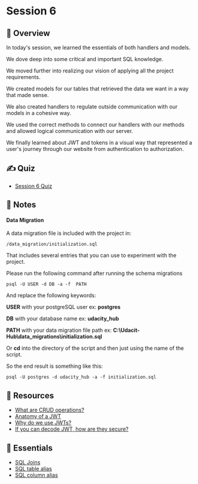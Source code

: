 # Session 6

## 📖 Overview

In today's session, we learned the essentials of both handlers and models.

We dove deep into some critical and important SQL knowledge.

We moved further into realizing our vision of applying all the project requirements.

We created models for our tables that retrieved the data we want in a way that made sense.

We also created handlers to regulate outside communication with our models in a cohesive way.

We used the correct methods to connect our handlers with our methods and allowed logical communication with our server.

We finally learned about JWT and tokens in a visual way that represented a user's journey through our website from authentication to authorization.

## ✍️ Quiz

- [Session 6 Quiz](https://forms.gle/C7GuTRAKbLyx1ygA7)

## 📝 Notes

#### Data Migration

A data migration file is included with the project in:

```
/data_migration/initialization.sql
```

That includes several entries that you can use to experiment with the project.

Please run the following command after running the schema migrations

```
psql -U USER -d DB -a -f  PATH
```

And replace the following keywords:

**USER** with your postgreSQL user ex: **postgres**

**DB** with your database name ex: **udacity_hub**

**PATH** with your data migration file path ex:
**C:\Udacit-Hub\data_migrations\initialization.sql**

Or **cd** into the directory of the script and then just using the name of the script.

So the end result is something like this:

```
psql -U postgres -d udacity_hub -a -f initialization.sql
```

## 🔗 Resources

- [What are CRUD operations?](https://stackify.com/what-are-crud-operations/)
- [Anatomy of a JWT](https://www.digitalocean.com/community/tutorials/the-anatomy-of-a-json-web-token)
- [Why do we use JWTs?](https://www.educative.io/edpresso/why-should-you-use-jwts)
- [If you can decode JWT, how are they secure?](https://stackoverflow.com/questions/27301557/if-you-can-decode-jwt-how-are-they-secure)

## 🔗 Essentials

- [SQL Joins](https://learnsql.com/blog/learning-sql-joins-using-real-life-situations/)
- [SQL table alias](https://www.codeproject.com/Articles/1279825/How-to-Make-a-Join-Easier-to-Read-using-Table-Alia)
- [SQL column alias](https://www.ibm.com/docs/en/informix-servers/14.10?topic=clause-declaring-column-alias)
